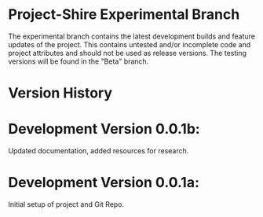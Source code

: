 # Project-Shire Experimental Branch
The experimental branch contains the latest development builds and feature updates of the project. This contains untested and/or incomplete code and project attributes and should not be used as release versions. The testing versions will be found in the "Beta" branch.

# Version History
# Development Version 0.0.1b:

Updated documentation, added resources for research.

# Development Version 0.0.1a:

Initial setup of project and Git Repo.
